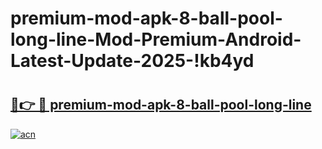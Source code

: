 # premium-mod-apk-8-ball-pool-long-line-Mod-Premium-Android-Latest-Update-2025-!kb4yd

# <h2><a href="https://umu4wi.esa.edu.pl?title=premium-mod-apk-8-ball-pool-long-line&ref=kb4yd">🔗👉 🔴 premium-mod-apk-8-ball-pool-long-line</a></h2>

[![acn](https://github.com/user-attachments/assets/0f9c940e-d8b0-45ae-aac7-cd30a18b3e1c)](https://umu4wi.esa.edu.pl?title=premium-mod-apk-8-ball-pool-long-line&ref=kb4yd)

